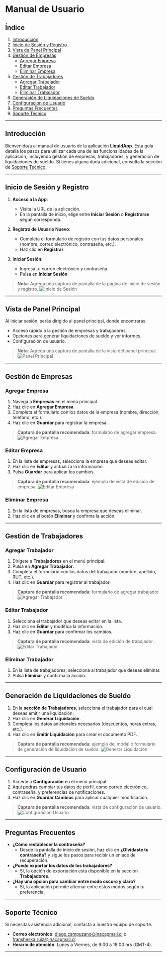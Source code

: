 # Manual de Usuario

## Índice
1. [Introducción](#introducción)
2. [Inicio de Sesión y Registro](#inicio-de-sesión-y-registro)
3. [Vista de Panel Principal](#vista-de-panel-principal)
4. [Gestión de Empresas](#gestión-de-empresas)
   - [Agregar Empresa](#agregar-empresa)
   - [Editar Empresa](#editar-empresa)
   - [Eliminar Empresa](#eliminar-empresa)
5. [Gestión de Trabajadores](#gestión-de-trabajadores)
   - [Agregar Trabajador](#agregar-trabajador)
   - [Editar Trabajador](#editar-trabajador)
   - [Eliminar Trabajador](#eliminar-trabajador)
6. [Generación de Liquidaciones de Sueldo](#generación-de-liquidaciones-de-sueldo)
7. [Configuración de Usuario](#configuración-de-usuario)
8. [Preguntas Frecuentes](#preguntas-frecuentes)
9. [Soporte Técnico](#soporte-técnico)

---

## Introducción

Bienvenido/a al manual de usuario de la aplicación **LiquidApp**. Esta guía detalla los pasos para utilizar cada una de las funcionalidades de la aplicación, incluyendo gestión de empresas, trabajadores, y generación de liquidaciones de sueldo. Si tienes alguna duda adicional, consulta la sección de [Soporte Técnico](#soporte-técnico).

---

## Inicio de Sesión y Registro

1. **Acceso a la App**: 
   - Visita la URL de la aplicación.
   - En la pantalla de inicio, elige entre **Iniciar Sesión** o **Registrarse** según corresponda.
   
2. **Registro de Usuario Nuevo**:
   - Completa el formulario de registro con tus datos personales (nombre, correo electrónico, contraseña, etc.).
   - Haz clic en **Registrar**.
   
3. **Iniciar Sesión**:
   - Ingresa tu correo electrónico y contraseña.
   - Pulsa en **Iniciar Sesión**.
   
> **Nota**: Agrega una captura de pantalla de la página de inicio de sesión y registro.
![Inicio de Sesión](src/public/ss-iniciosesion.png)

---

## Vista de Panel Principal

Al iniciar sesión, serás dirigido al panel principal, donde encontrarás:
- Acceso rápido a la gestión de empresas y trabajadores.
- Opciones para generar liquidaciones de sueldo y ver informes.
- Configuración de usuario.

> **Nota**: Agrega una captura de pantalla de la vista del panel principal.
![Panel Principal](src/public/panelprincipal.png)

---

## Gestión de Empresas

### Agregar Empresa

1. Navega a **Empresas** en el menú principal.
2. Haz clic en **Agregar Empresa**.
3. Completa el formulario con los datos de la empresa (nombre, dirección, teléfono, etc.).
4. Haz clic en **Guardar** para registrar la empresa.

> **Captura de pantalla recomendada**: formulario de agregar empresa.
![Agregar Empresa](src/public/ss-crearempresa.png)

### Editar Empresa

1. En la lista de empresas, selecciona la empresa que deseas editar.
2. Haz clic en **Editar** y actualiza la información.
3. Pulsa **Guardar** para aplicar los cambios.

> **Captura de pantalla recomendada**: ejemplo de vista de edición de empresa.
![Editar Empresa](src/public/ss-editarempresa.png)

### Eliminar Empresa

1. En la lista de empresas, busca la empresa que deseas eliminar.
2. Haz clic en el botón **Eliminar** y confirma la acción.

---

## Gestión de Trabajadores

### Agregar Trabajador

1. Dirígete a **Trabajadores** en el menú principal.
2. Pulsa en **Agregar Trabajador**.
3. Completa el formulario con los datos del trabajador (nombre, apellido, RUT, etc.).
4. Haz clic en **Guardar** para registrar al trabajador.

> **Captura de pantalla recomendada**: formulario de agregar trabajador.
![Agregar Trabajador](src/public/ss-agregartrabajador.png)

### Editar Trabajador

1. Selecciona el trabajador que deseas editar en la lista.
2. Haz clic en **Editar** y modifica la información.
3. Haz clic en **Guardar** para confirmar los cambios.

> **Captura de pantalla recomendada**: vista de edición de trabajador.
![Editar Trabajador](src/public/ss-editartrabajador.png)

### Eliminar Trabajador

1. En la lista de trabajadores, selecciona al trabajador que deseas eliminar.
2. Pulsa **Eliminar** y confirma la acción.

---

## Generación de Liquidaciones de Sueldo

1. En la **sección de Trabajadores**, selecciona el trabajador para el cual deseas emitir una liquidación.
2. Haz clic en **Generar Liquidación**.
3. Completa los datos adicionales necesarios (descuentos, horas extras, etc.).
4. Haz clic en **Emitir Liquidación** para crear el documento PDF.

> **Captura de pantalla recomendada**: ejemplo del modal o formulario de generación de liquidación de sueldo.
![Generar Liquidación](src/public/ss-generarliquidacion.png)

---

## Configuración de Usuario

1. Accede a **Configuración** en el menú principal.
2. Aquí podrás cambiar tus datos de perfil, como correo electrónico, contraseña, y preferencias de notificaciones.
3. Haz clic en **Guardar Cambios** para aplicar cualquier modificación.

> **Captura de pantalla recomendada**: vista de configuración de usuario.
![Configuración Usuario](src/public/ss-configuracionusuario.png)

---

## Preguntas Frecuentes

- **¿Cómo restablecer la contraseña?**
  - Desde la pantalla de inicio de sesión, haz clic en **¿Olvidaste tu contraseña?** y sigue los pasos para recibir un enlace de recuperación.
- **¿Puedo exportar los datos de los trabajadores?**
  - Sí, la opción de exportación está disponible en la sección **Trabajadores**. 
- **¿Hay una opción para cambiar entre modo oscuro y claro?**
  - Sí, la aplicación permite alternar entre estos modos según tu preferencia.

---

## Soporte Técnico

Si necesitas asistencia adicional, contacta a nuestro equipo de soporte:
- **Correo electrónico**: diego.campuzano@inacapmail.cl o fransheska.ruiz@inacapmail.cl
- **Horario de atención**: Lunes a Viernes, de 9:00 a 18:00 hrs (GMT-4).

---
